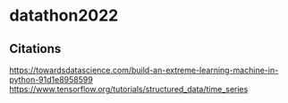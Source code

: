 # datathon2022

## Citations
https://towardsdatascience.com/build-an-extreme-learning-machine-in-python-91d1e8958599
https://www.tensorflow.org/tutorials/structured_data/time_series
